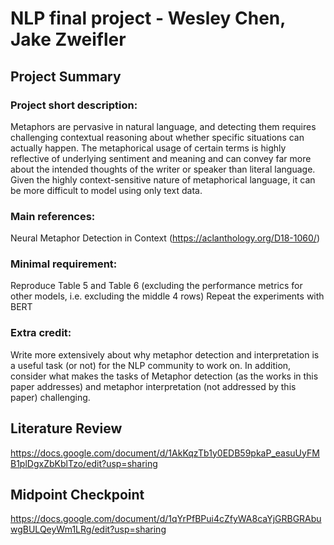 # NLP final project - Wesley Chen, Jake Zweifler

## Project Summary
### Project short description:
Metaphors are pervasive in natural language, and detecting them requires challenging contextual reasoning about whether specific situations can actually happen. The metaphorical usage of certain terms is highly reflective of underlying sentiment and meaning and can convey far more about the intended thoughts of the writer or speaker than literal language. Given the highly context-sensitive nature of metaphorical language, it can be more difficult to model using only text data. 

### Main references:
Neural Metaphor Detection in Context (https://aclanthology.org/D18-1060/)

### Minimal requirement:
Reproduce Table 5 and Table 6 (excluding the performance metrics for other models, i.e. excluding the middle 4 rows)
Repeat the experiments with BERT

### Extra credit:
Write more extensively about why metaphor detection and interpretation is a useful task (or not) for the NLP community to work on. In addition, consider what makes the tasks of Metaphor detection (as the works in this paper addresses) and metaphor interpretation (not addressed by this paper) challenging.

## Literature Review
https://docs.google.com/document/d/1AkKqzTb1y0EDB59pkaP_easuUyFMB1plDgxZbKblTzo/edit?usp=sharing

## Midpoint Checkpoint
https://docs.google.com/document/d/1qYrPfBPui4cZfyWA8caYjGRBGRAbuwgBULQeyWm1LRg/edit?usp=sharing